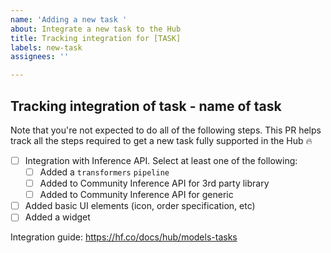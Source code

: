 ```yaml
---
name: 'Adding a new task '
about: Integrate a new task to the Hub
title: Tracking integration for [TASK]
labels: new-task
assignees: ''

---
```


## Tracking integration of task - **name of task**

Note that you're not expected to do all of the following steps. This PR helps track all the steps required to get a new task fully supported in the Hub 🔥

- [ ] Integration with Inference API. Select at least one of the following:
  - [ ] Added a `transformers` `pipeline`
  - [ ] Added to Community Inference API for 3rd party library
  - [ ] Added to Community Inference API for generic
- [ ] Added basic UI elements (icon, order specification, etc)
- [ ] Added a widget

Integration guide: https://hf.co/docs/hub/models-tasks
